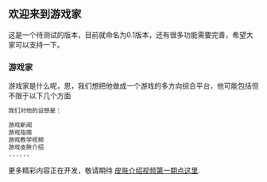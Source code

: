 ## 欢迎来到游戏家

这是一个待测试的版本，目前就命名为0.1版本，还有很多功能需要完善，希望大家可以支持一下。

### 游戏家

游戏家是什么呢，恩，我们想把他做成一个游戏的多方向综合平台，他可能包括但不限于以下几个方面

```markdown
我们对他的设想是：

游戏新闻
游戏指南
游戏教学视频
游戏皮肤介绍
......

```

更多精彩内容正在开发，敬请期待 [皮肤介绍视频第一期点这里](http://www.iqiyi.com/w_19rt2jig3x.html).

